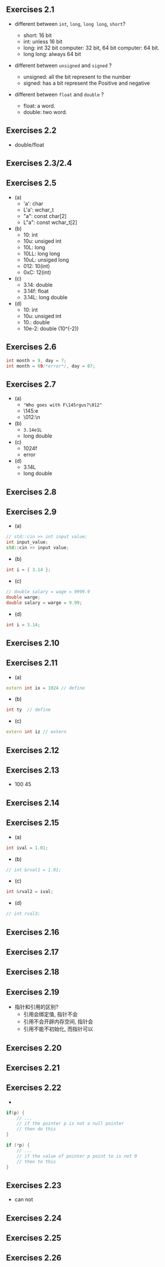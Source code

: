## Exercises 2.1
- different between `int`, `long`, `long long`, `short`?
    - short: 16 bit
    - int: unless 16 bit
    - long: int 32 bit computer: 32 bit, 64 bit computer: 64 bit.
    - long long: always 64 bit

- different between `unsigned` and `signed` ? 
    - unsigned: all the bit represent to the number
    - signed: has a bit represent the Positive and negative

- different between `float` and `double` ? 
    - float: a word.
    - double: two word.

## Exercises 2.2
- double/float

## Exercises 2.3/2.4

## Exercises 2.5
- (a)
    - 'a': char
    - L'a': wchar_t
    - "a": const char[2]
    - L"a": const wchar_t[2]
- (b)
    - 10: int
    - 10u: unsiged int
    - 10L: long 
    - 10LL: long long
    - 10uL: unsiged long 
    - 012: 10(int)
    - 0xC: 12(int)
- (c)
    - 3.14: double 
    - 3.14f: float
    - 3.14L: long double 
- (d)
    - 10: int
    - 10u: unsiged int
    - 10.: double
    - 10e-2: double (10^(-2))

## Exercises 2.6
```c
int month = 9, day = 7;
int month = 09/*error*/, day = 07;
```

## Exercises 2.7
- (a)
    - `"Who goes with F\145rgus?\012"`
    - \145:e
    - \012:\n
- (b)
    - `3.14e1L`
    - long double
- (c)
    - 1024f
    - error
- (d)
    - 3.14L
    - long double

## Exercises 2.8

## Exercises 2.9
- (a)
```c++
// std::cin >> int input value;
int input_value;
std::cin >> input value;
```
- (b)
```c++
int i = { 3.14 };
```
- (c)
```c++
// double salary = wage = 9999.9
double warge;
double salary = warge = 9.99;
```
- (d)
```c++
int i = 3.14;
```

## Exercises 2.10

## Exercises 2.11
- (a)
```c++
extern int ix = 1024 // define
```
- (b) 
```c++
int ty  // define
```
- (c)
```c++
extern int iz // extern
```

## Exercises 2.12

## Exercises 2.13
- 100 45

## Exercises 2.14

## Exercises 2.15
- (a)
```c++
int ival = 1.01;
```
- (b)
```c++
// int &rval1 = 1.01;
```
- (c)
```c++
int &rval2 = ival;
```
- (d)
```c++
// int rval3;
```

## Exercises 2.16

## Exercises 2.17 

## Exercises 2.18

## Exercises 2.19
- 指针和引用的区别? 
	- 引用会绑定值, 指针不会
	- 引用不会开辟内存空间, 指针会
	- 引用不能不初始化, 而指针可以

## Exercises 2.20 

## Exercises 2.21

## Exercises 2.22
- 
``` c++
if(p) {
    // ... 
    // if the pointer p is not a null pointer
    // then do this
}

if (*p) {
    // ... 
    // if the value of pointer p point to is not 0
    // then to this 
}
```

## Exercises 2.23
- can not

## Exercises 2.24

## Exercises 2.25

## Exercises 2.26